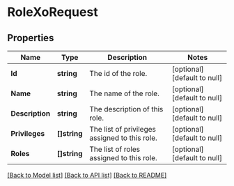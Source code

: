 # RoleXoRequest

## Properties
Name | Type | Description | Notes
------------ | ------------- | ------------- | -------------
**Id** | **string** | The id of the role. | [optional] [default to null]
**Name** | **string** | The name of the role. | [optional] [default to null]
**Description** | **string** | The description of this role. | [optional] [default to null]
**Privileges** | **[]string** | The list of privileges assigned to this role. | [optional] [default to null]
**Roles** | **[]string** | The list of roles assigned to this role. | [optional] [default to null]

[[Back to Model list]](../README.md#documentation-for-models) [[Back to API list]](../README.md#documentation-for-api-endpoints) [[Back to README]](../README.md)


